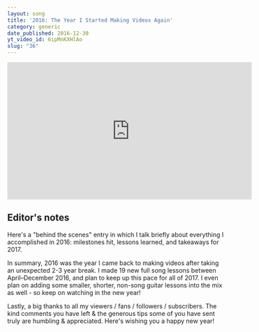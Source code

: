 ```yaml
---
layout: song
title: '2016: The Year I Started Making Videos Again'
category: generic
date_published: 2016-12-30
yt_video_id: 6ipMnKXHlAo
slug: "36"
---
```


<!-- patreon_lesson_available: true
patreon_lesson_url: https://www.patreon.com/posts/32888140 -->

<iframe width="560" height="315" src="https://www.youtube.com/embed/6ipMnKXHlAo" frameborder="0" allow="accelerometer; autoplay; encrypted-media; gyroscope; picture-in-picture" allowfullscreen></iframe>

## Editor's notes

Here's a "behind the scenes" entry in which I talk briefly about everything I accomplished in 2016: milestones hit, lessons learned, and takeaways for 2017.

In summary, 2016 was the year I came back to making videos after taking an unexpected 2-3 year break. I made 19 new full song lessons between April–December 2016, and plan to keep up this pace for all of 2017. I even plan on adding some smaller, shorter, non-song guitar lessons into the mix as well - so keep on watching in the new year!

Lastly, a big thanks to all my viewers / fans / followers / subscribers. The kind comments you have left & the generous tips some of you have sent truly are humbling & appreciated. Here's wishing you a happy new year!

